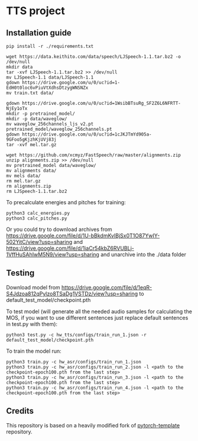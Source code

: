 # TTS project 

## Installation guide


```shell
pip install -r ./requirements.txt

wget https://data.keithito.com/data/speech/LJSpeech-1.1.tar.bz2 -o /dev/null
mkdir data
tar -xvf LJSpeech-1.1.tar.bz2 >> /dev/null
mv LJSpeech-1.1 data/LJSpeech-1.1
gdown https://drive.google.com/u/0/uc?id=1-EdH0t0loc6vPiuVtXdhsDtzygWNSNZx
mv train.txt data/

gdown https://drive.google.com/u/0/uc?id=1WsibBTsuRg_SF2Z6L6NFRTT-NjEy1oTx
mkdir -p pretrained_model/
mkdir -p data/waveglow/
mv waveglow_256channels_ljs_v2.pt pretrained_model/waveglow_256channels.pt
gdown https://drive.google.com/u/0/uc?id=1cJKJTmYd905a-9GFoo5gKjzhKjUVj83j
tar -xvf mel.tar.gz

wget https://github.com/xcmyz/FastSpeech/raw/master/alignments.zip
unzip alignments.zip >> /dev/null
mv pretrained_model data/waveglow/
mv alignments data/
mv mels data/
rm mel.tar.gz
rm alignments.zip
rm LJSpeech-1.1.tar.bz2
```

To precalculate energies and pitches for training:

```shell
python3 calc_energies.py
python3 calc_pitches.py
```
Or you could try to download archives from https://drive.google.com/file/d/1U-bBkdmKvIBjSx0T1O87YwIY-502YitC/view?usp=sharing and https://drive.google.com/file/d/1iaCr54kbZ6RVUBLj-1VffHuSAhIwM5N9/view?usp=sharing and unarchive into the ./data folder

## Testing

Download model from https://drive.google.com/file/d/1eqR-S4Jdzoa812qPylzo8TSaDg1VSTDz/view?usp=sharing to default_test_model/checkpoint.pth 

To test model (will generate all the needed audio samples for calculating the MOS, if you want to use different sentences just replace default sentences in test.py with them):
```shell
python3 test.py -c hw_tts/configs/train_run_1.json -r default_test_model/checkpoint.pth
```


To train the model run:

```shell
python3 train.py -c hw_asr/configs/train_run_1.json
python3 train.py -c hw_asr/configs/train_run_2.json -l <path to the checkpoint-epoch100.pth from the last step>
python3 train.py -c hw_asr/configs/train_run_3.json -l <path to the checkpoint-epoch100.pth from the last step>
python3 train.py -c hw_asr/configs/train_run_4.json -l <path to the checkpoint-epoch100.pth from the last step>
```

## Credits

This repository is based on a heavily modified fork
of [pytorch-template](https://github.com/victoresque/pytorch-template) repository.

